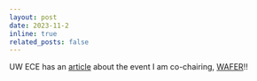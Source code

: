 ```yaml
---
layout: post
date: 2023-11-2
inline: true
related_posts: false
---
```


UW ECE has an <a href="https://www.ece.uw.edu/spotlight/wafer-2023/">article</a> about the event I am co-chairing, <a href="https://www.ece.uw.edu/news-events/wafer/">WAFER</a>!!
